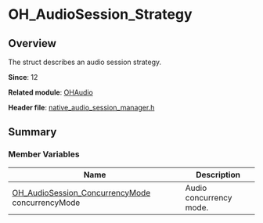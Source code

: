 # OH_AudioSession_Strategy
<!--Kit: Audio Kit-->
<!--Subsystem: Multimedia-->
<!--Owner: @songshenke-->
<!--Designer: @caixuejiang; @hao-liangfei; @zhanganxiang-->
<!--Tester: @Filger-->
<!--Adviser: @w_Machine_cc-->

## Overview

The struct describes an audio session strategy.

**Since**: 12

**Related module**: [OHAudio](capi-ohaudio.md)

**Header file**: [native_audio_session_manager.h](capi-native-audio-session-manager-h.md)

## Summary

### Member Variables

| Name| Description|
| -- | -- |
| [OH_AudioSession_ConcurrencyMode](capi-native-audio-session-manager-h.md#oh_audiosession_concurrencymode) concurrencyMode | Audio concurrency mode.|
